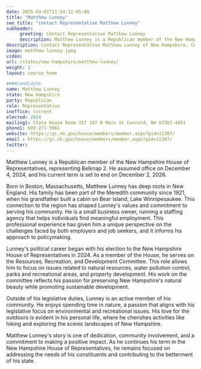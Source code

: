 ```yaml
---
date: 2025-03-01T11:54:12-05:00
title: "Matthew Lunney"
seo_title: "contact Representative Matthew Lunney"
subheader:
     greeting: Contact Representative Matthew Lunney
     description: Matthew Lunney is a Republican member of the New Hampshire House of Representatives, representing Belknap 2. He assumed office on December 4, 2024, and his current term is set to end on December 2, 2026.
description: Contact Representative Matthew Lunney of New Hampshire. Contact information for Matthew Lunney includes email address, phone number, and mailing address.
image: matthew-lunney.jpeg
video:
url: /states/new-hampshire/matthew-lunney/
weight: 1
layout: course_home

####candidate
name: Matthew Lunney
state: New Hampshire
party: Republican
role: Representative
inoffice: current
elected: 2024
mailing1: State House Room 317 107 N Main St Concord, NH 03301-4951
phone1: 603-271-3661
website: https://gc.nh.gov/house/members/member.aspx?pid=11307/
email : https://gc.nh.gov/house/members/member.aspx?pid=11307/
twitter: 
---
```

Matthew Lunney is a Republican member of the New Hampshire House of Representatives, representing Belknap 2. He assumed office on December 4, 2024, and his current term is set to end on December 2, 2026.

Born in Boston, Massachusetts, Matthew Lunney has deep roots in New England. His family has been part of the Meredith community since 1921, when his grandfather built a cabin on Bear Island, Lake Winnipesaukee. This connection to the region has shaped Lunney's values and commitment to serving his community. He is a small business owner, running a staffing agency that helps individuals find meaningful employment. This professional experience has given him a unique perspective on the challenges faced by both employers and job seekers, and it informs his approach to policymaking.

Lunney's political career began with his election to the New Hampshire House of Representatives in 2024. As a member of the House, he serves on the Resources, Recreation, and Development Committee. This role allows him to focus on issues related to natural resources, water pollution control, parks and recreational areas, and property development. His work on the committee reflects his passion for preserving New Hampshire's natural beauty while promoting sustainable development.

Outside of his legislative duties, Lunney is an active member of his community. He enjoys spending time in nature, a passion that aligns with his legislative focus on environmental and recreational issues. His love for the outdoors is evident in his personal life, where he cherishes activities like hiking and exploring the scenic landscapes of New Hampshire.

Matthew Lunney's story is one of dedication, community involvement, and a commitment to making a positive impact. As he continues his term in the New Hampshire House of Representatives, he remains focused on addressing the needs of his constituents and contributing to the betterment of his state.
